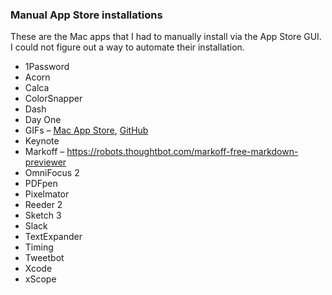 ### Manual App Store installations

These are the Mac apps that I had to manually install via the App Store GUI. I
could not figure out a way to automate their installation.

- 1Password
- Acorn
- Calca
- ColorSnapper
- Dash
- Day One
- GIFs – [Mac App Store](https://itunes.apple.com/gb/app/gifs/id961850017?mt=12), [GitHub](https://github.com/orta/GIFs)
- Keynote
- Markoff – https://robots.thoughtbot.com/markoff-free-markdown-previewer
- OmniFocus 2
- PDFpen
- Pixelmator
- Reeder 2
- Sketch 3
- Slack
- TextExpander
- Timing
- Tweetbot
- Xcode
- xScope
